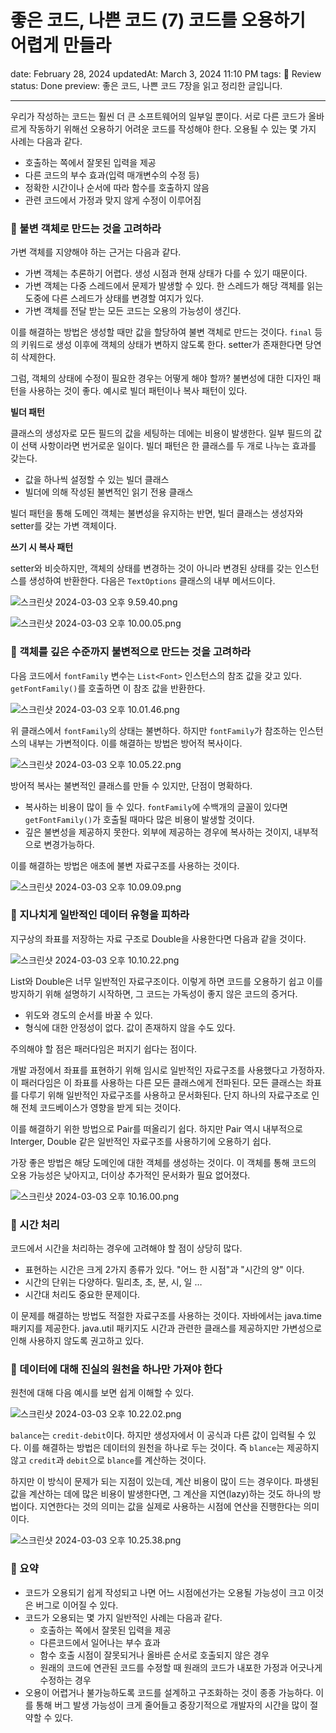 # 좋은 코드, 나쁜 코드 (7) 코드를 오용하기 어렵게 만들라

date: February 28, 2024
updatedAt: March 3, 2024 11:10 PM
tags: 📖 Review
status: Done
preview: 좋은 코드, 나쁜 코드 7장을 읽고 정리한 글입니다.

---

우리가 작성하는 코드는 훨씬 더 큰 소프트웨어의 일부일 뿐이다. 서로 다른 코드가 올바르게 작동하기 위해선 오용하기 어려운 코드를 작성해야 한다. 오용될 수 있는 몇 가지 사례는 다음과 같다. 

- 호출하는 쪽에서 잘못된 입력을 제공
- 다른 코드의 부수 효과(입력 매개변수의 수정 등)
- 정확한 시간이나 순서에 따라 함수를 호출하지 않음
- 관련 코드에서 가정과 맞지 않게 수정이 이루어짐

### 💭 불변 객체로 만드는 것을 고려하라

가변 객체를 지양해야 하는 근거는 다음과 같다. 

- 가변 객체는 추론하기 어렵다. 생성 시점과 현재 상태가 다를 수 있기 때문이다.
- 가변 객체는 다중 스레드에서 문제가 발생할 수 있다. 한 스레드가 해당 객체를 읽는 도중에 다른 스레드가 상태를 변경할 여지가 있다.
- 가변 객체를 전달 받는 모든 코드는 오용의 가능성이 생긴다.

이를 해결하는 방법은 생성할 때만 값을 할당하여 불변 객체로 만드는 것이다. `final` 등의 키워드로 생성 이후에 객체의 상태가 변하지 않도록 한다. setter가 존재한다면 당연히 삭제한다. 

그럼, 객체의 상태에 수정이 필요한 경우는 어떻게 해야 할까? 불변성에 대한 디자인 패턴을 사용하는 것이 좋다. 예시로 빌더 패턴이나 복사 패턴이 있다. 

**빌더 패턴**

클래스의 생성자로 모든 필드의 값을 세팅하는 데에는 비용이 발생한다. 일부 필드의 값이 선택 사항이라면 번거로운 일이다. 빌더 패턴은 한 클래스를 두 개로 나누는 효과를 갖는다. 

- 값을 하나씩 설정할 수 있는 빌더 클래스
- 빌더에 의해 작성된 불변적인 읽기 전용 클래스

빌더 패턴을 통해 도메인 객체는 불변성을 유지하는 반면, 빌더 클래스는 생성자와 setter를 갖는 가변 객체이다. 

**쓰기 시 복사 패턴**

setter와 비슷하지만, 객체의 상태를 변경하는 것이 아니라 변경된 상태를 갖는 인스턴스를 생성하여 반환한다. 다음은 `TextOptions` 클래스의 내부 메서드이다. 

![스크린샷 2024-03-03 오후 9.59.40.png](%E1%84%8C%E1%85%A9%E1%87%82%E1%84%8B%E1%85%B3%E1%86%AB%20%E1%84%8F%E1%85%A9%E1%84%83%E1%85%B3,%20%E1%84%82%E1%85%A1%E1%84%88%E1%85%B3%E1%86%AB%20%E1%84%8F%E1%85%A9%E1%84%83%E1%85%B3%20(7)%20%E1%84%8F%E1%85%A9%E1%84%83%E1%85%B3%E1%84%85%E1%85%B3%E1%86%AF%20%E1%84%8B%E1%85%A9%E1%84%8B%E1%85%AD%E1%86%BC%E1%84%92%E1%85%A1%E1%84%80%E1%85%B5%20%E1%84%8B%E1%85%A5%E1%84%85%E1%85%A7%20f204d7f7a9574b49b712a8fcce33551c/%25E1%2584%2589%25E1%2585%25B3%25E1%2584%258F%25E1%2585%25B3%25E1%2584%2585%25E1%2585%25B5%25E1%2586%25AB%25E1%2584%2589%25E1%2585%25A3%25E1%2586%25BA_2024-03-03_%25E1%2584%258B%25E1%2585%25A9%25E1%2584%2592%25E1%2585%25AE_9.59.40.png)

![스크린샷 2024-03-03 오후 10.00.05.png](%E1%84%8C%E1%85%A9%E1%87%82%E1%84%8B%E1%85%B3%E1%86%AB%20%E1%84%8F%E1%85%A9%E1%84%83%E1%85%B3,%20%E1%84%82%E1%85%A1%E1%84%88%E1%85%B3%E1%86%AB%20%E1%84%8F%E1%85%A9%E1%84%83%E1%85%B3%20(7)%20%E1%84%8F%E1%85%A9%E1%84%83%E1%85%B3%E1%84%85%E1%85%B3%E1%86%AF%20%E1%84%8B%E1%85%A9%E1%84%8B%E1%85%AD%E1%86%BC%E1%84%92%E1%85%A1%E1%84%80%E1%85%B5%20%E1%84%8B%E1%85%A5%E1%84%85%E1%85%A7%20f204d7f7a9574b49b712a8fcce33551c/%25E1%2584%2589%25E1%2585%25B3%25E1%2584%258F%25E1%2585%25B3%25E1%2584%2585%25E1%2585%25B5%25E1%2586%25AB%25E1%2584%2589%25E1%2585%25A3%25E1%2586%25BA_2024-03-03_%25E1%2584%258B%25E1%2585%25A9%25E1%2584%2592%25E1%2585%25AE_10.00.05.png)

### 💭 객체를 깊은 수준까지 불변적으로 만드는 것을 고려하라

다음 코드에서 `fontFamily` 변수는 `List<Font>` 인스턴스의 참조 값을 갖고 있다. `getFontFamily()`를 호출하면 이 참조 값을 반환한다. 

![스크린샷 2024-03-03 오후 10.01.46.png](%E1%84%8C%E1%85%A9%E1%87%82%E1%84%8B%E1%85%B3%E1%86%AB%20%E1%84%8F%E1%85%A9%E1%84%83%E1%85%B3,%20%E1%84%82%E1%85%A1%E1%84%88%E1%85%B3%E1%86%AB%20%E1%84%8F%E1%85%A9%E1%84%83%E1%85%B3%20(7)%20%E1%84%8F%E1%85%A9%E1%84%83%E1%85%B3%E1%84%85%E1%85%B3%E1%86%AF%20%E1%84%8B%E1%85%A9%E1%84%8B%E1%85%AD%E1%86%BC%E1%84%92%E1%85%A1%E1%84%80%E1%85%B5%20%E1%84%8B%E1%85%A5%E1%84%85%E1%85%A7%20f204d7f7a9574b49b712a8fcce33551c/%25E1%2584%2589%25E1%2585%25B3%25E1%2584%258F%25E1%2585%25B3%25E1%2584%2585%25E1%2585%25B5%25E1%2586%25AB%25E1%2584%2589%25E1%2585%25A3%25E1%2586%25BA_2024-03-03_%25E1%2584%258B%25E1%2585%25A9%25E1%2584%2592%25E1%2585%25AE_10.01.46.png)

위 클래스에서 `fontFamily`의 상태는 불변하다. 하지만 `fontFamily`가 참조하는 인스턴스의 내부는 가변적이다. 이를 해결하는 방법은 방어적 복사이다. 

![스크린샷 2024-03-03 오후 10.05.22.png](%E1%84%8C%E1%85%A9%E1%87%82%E1%84%8B%E1%85%B3%E1%86%AB%20%E1%84%8F%E1%85%A9%E1%84%83%E1%85%B3,%20%E1%84%82%E1%85%A1%E1%84%88%E1%85%B3%E1%86%AB%20%E1%84%8F%E1%85%A9%E1%84%83%E1%85%B3%20(7)%20%E1%84%8F%E1%85%A9%E1%84%83%E1%85%B3%E1%84%85%E1%85%B3%E1%86%AF%20%E1%84%8B%E1%85%A9%E1%84%8B%E1%85%AD%E1%86%BC%E1%84%92%E1%85%A1%E1%84%80%E1%85%B5%20%E1%84%8B%E1%85%A5%E1%84%85%E1%85%A7%20f204d7f7a9574b49b712a8fcce33551c/%25E1%2584%2589%25E1%2585%25B3%25E1%2584%258F%25E1%2585%25B3%25E1%2584%2585%25E1%2585%25B5%25E1%2586%25AB%25E1%2584%2589%25E1%2585%25A3%25E1%2586%25BA_2024-03-03_%25E1%2584%258B%25E1%2585%25A9%25E1%2584%2592%25E1%2585%25AE_10.05.22.png)

방어적 복사는 불변적인 클래스를 만들 수 있지만, 단점이 명확하다. 

- 복사하는 비용이 많이 들 수 있다. `fontFamily`에 수백개의 글꼴이 있다면 `getFontFamily()`가 호출될 때마다 많은 비용이 발생할 것이다.
- 깊은 불변성을 제공하지 못한다. 외부에 제공하는 경우에 복사하는 것이지, 내부적으로 변경가능하다.

이를 해결하는 방법은 애초에 불변 자료구조를 사용하는 것이다. 

![스크린샷 2024-03-03 오후 10.09.09.png](%E1%84%8C%E1%85%A9%E1%87%82%E1%84%8B%E1%85%B3%E1%86%AB%20%E1%84%8F%E1%85%A9%E1%84%83%E1%85%B3,%20%E1%84%82%E1%85%A1%E1%84%88%E1%85%B3%E1%86%AB%20%E1%84%8F%E1%85%A9%E1%84%83%E1%85%B3%20(7)%20%E1%84%8F%E1%85%A9%E1%84%83%E1%85%B3%E1%84%85%E1%85%B3%E1%86%AF%20%E1%84%8B%E1%85%A9%E1%84%8B%E1%85%AD%E1%86%BC%E1%84%92%E1%85%A1%E1%84%80%E1%85%B5%20%E1%84%8B%E1%85%A5%E1%84%85%E1%85%A7%20f204d7f7a9574b49b712a8fcce33551c/%25E1%2584%2589%25E1%2585%25B3%25E1%2584%258F%25E1%2585%25B3%25E1%2584%2585%25E1%2585%25B5%25E1%2586%25AB%25E1%2584%2589%25E1%2585%25A3%25E1%2586%25BA_2024-03-03_%25E1%2584%258B%25E1%2585%25A9%25E1%2584%2592%25E1%2585%25AE_10.09.09.png)

### 💭 지나치게 일반적인 데이터 유형을 피하라

지구상의 좌표를 저장하는 자료 구조로 Double을 사용한다면 다음과 같을 것이다. 

![스크린샷 2024-03-03 오후 10.10.22.png](%E1%84%8C%E1%85%A9%E1%87%82%E1%84%8B%E1%85%B3%E1%86%AB%20%E1%84%8F%E1%85%A9%E1%84%83%E1%85%B3,%20%E1%84%82%E1%85%A1%E1%84%88%E1%85%B3%E1%86%AB%20%E1%84%8F%E1%85%A9%E1%84%83%E1%85%B3%20(7)%20%E1%84%8F%E1%85%A9%E1%84%83%E1%85%B3%E1%84%85%E1%85%B3%E1%86%AF%20%E1%84%8B%E1%85%A9%E1%84%8B%E1%85%AD%E1%86%BC%E1%84%92%E1%85%A1%E1%84%80%E1%85%B5%20%E1%84%8B%E1%85%A5%E1%84%85%E1%85%A7%20f204d7f7a9574b49b712a8fcce33551c/%25E1%2584%2589%25E1%2585%25B3%25E1%2584%258F%25E1%2585%25B3%25E1%2584%2585%25E1%2585%25B5%25E1%2586%25AB%25E1%2584%2589%25E1%2585%25A3%25E1%2586%25BA_2024-03-03_%25E1%2584%258B%25E1%2585%25A9%25E1%2584%2592%25E1%2585%25AE_10.10.22.png)

List와 Double은 너무 일반적인 자료구조이다. 이렇게 하면 코드를 오용하기 쉽고 이를 방지하기 위해 설명하기 시작하면, 그 코드는 가독성이 좋지 않은 코드의 증거다. 

- 위도와 경도의 순서를 바꿀 수 있다.
- 형식에 대한 안정성이 없다. 값이 존재하지 않을 수도 있다.

주의해야 할 점은 패러다임은 퍼지기 쉽다는 점이다. 

개발 과정에서 좌표를 표현하기 위해 임시로 일반적인 자료구조를 사용했다고 가정하자. 이 패러다임은 이 좌표를 사용하는 다른 모든 클래스에게 전파된다. 모든 클래스는 좌표를 다루기 위해 일반적인 자료구조를 사용하고 문서화된다. 단지 하나의 자료구조로 인해 전체 코드베이스가 영향을 받게 되는 것이다. 

이를 해결하기 위한 방법으로 Pair를 떠올리기 쉽다. 하지만 Pair 역시 내부적으로 Interger, Double 같은 일반적인 자료구조를 사용하기에 오용하기 쉽다. 

가장 좋은 방법은 해당 도메인에 대한 객체를 생성하는 것이다. 이 객체를 통해 코드의 오용 가능성은 낮아지고, 더이상 추가적인 문서화가 필요 없어졌다. 

![스크린샷 2024-03-03 오후 10.16.00.png](%E1%84%8C%E1%85%A9%E1%87%82%E1%84%8B%E1%85%B3%E1%86%AB%20%E1%84%8F%E1%85%A9%E1%84%83%E1%85%B3,%20%E1%84%82%E1%85%A1%E1%84%88%E1%85%B3%E1%86%AB%20%E1%84%8F%E1%85%A9%E1%84%83%E1%85%B3%20(7)%20%E1%84%8F%E1%85%A9%E1%84%83%E1%85%B3%E1%84%85%E1%85%B3%E1%86%AF%20%E1%84%8B%E1%85%A9%E1%84%8B%E1%85%AD%E1%86%BC%E1%84%92%E1%85%A1%E1%84%80%E1%85%B5%20%E1%84%8B%E1%85%A5%E1%84%85%E1%85%A7%20f204d7f7a9574b49b712a8fcce33551c/%25E1%2584%2589%25E1%2585%25B3%25E1%2584%258F%25E1%2585%25B3%25E1%2584%2585%25E1%2585%25B5%25E1%2586%25AB%25E1%2584%2589%25E1%2585%25A3%25E1%2586%25BA_2024-03-03_%25E1%2584%258B%25E1%2585%25A9%25E1%2584%2592%25E1%2585%25AE_10.16.00.png)

### 💭 시간 처리

코드에서 시간을 처리하는 경우에 고려해야 할 점이 상당히 많다. 

- 표현하는 시간은 크게 2가지 종류가 있다. "어느 한 시점"과 "시간의 양" 이다.
- 시간의 단위는 다양하다. 밀리초, 초, 분, 시, 일 …
- 시간대 처리도 중요한 문제이다.

이 문제를 해결하는 방법도 적절한 자료구조를 사용하는 것이다. 자바에서는 java.time 패키지를 제공한다. java.util 패키지도 시간과 관련한 클래스를 제공하지만 가변성으로 인해 사용하지 않도록 권고하고 있다. 

### 💭 데이터에 대해 진실의 원천을 하나만 가져야 한다

원천에 대해 다음 예시를 보면 쉽게 이해할 수 있다. 

![스크린샷 2024-03-03 오후 10.22.02.png](%E1%84%8C%E1%85%A9%E1%87%82%E1%84%8B%E1%85%B3%E1%86%AB%20%E1%84%8F%E1%85%A9%E1%84%83%E1%85%B3,%20%E1%84%82%E1%85%A1%E1%84%88%E1%85%B3%E1%86%AB%20%E1%84%8F%E1%85%A9%E1%84%83%E1%85%B3%20(7)%20%E1%84%8F%E1%85%A9%E1%84%83%E1%85%B3%E1%84%85%E1%85%B3%E1%86%AF%20%E1%84%8B%E1%85%A9%E1%84%8B%E1%85%AD%E1%86%BC%E1%84%92%E1%85%A1%E1%84%80%E1%85%B5%20%E1%84%8B%E1%85%A5%E1%84%85%E1%85%A7%20f204d7f7a9574b49b712a8fcce33551c/%25E1%2584%2589%25E1%2585%25B3%25E1%2584%258F%25E1%2585%25B3%25E1%2584%2585%25E1%2585%25B5%25E1%2586%25AB%25E1%2584%2589%25E1%2585%25A3%25E1%2586%25BA_2024-03-03_%25E1%2584%258B%25E1%2585%25A9%25E1%2584%2592%25E1%2585%25AE_10.22.02.png)

`balance`는 `credit-debit`이다. 하지만 생성자에서 이 공식과 다른 값이 입력될 수 있다. 이를 해결하는 방법은 데이터의 원천을 하나로 두는 것이다. 즉 `blance`는 제공하지 않고 `credit`과 `debit`으로 `blance`를 계산하는 것이다. 

하지만 이 방식이 문제가 되는 지점이 있는데, 계산 비용이 많이 드는 경우이다. 파생된 값을 계산하는 데에 많은 비용이 발생한다면, 그 계산을 지연(lazy)하는 것도 하나의 방법이다. 지연한다는 것의 의미는 값을 실제로 사용하는 시점에 연산을 진행한다는 의미이다. 

![스크린샷 2024-03-03 오후 10.25.38.png](%E1%84%8C%E1%85%A9%E1%87%82%E1%84%8B%E1%85%B3%E1%86%AB%20%E1%84%8F%E1%85%A9%E1%84%83%E1%85%B3,%20%E1%84%82%E1%85%A1%E1%84%88%E1%85%B3%E1%86%AB%20%E1%84%8F%E1%85%A9%E1%84%83%E1%85%B3%20(7)%20%E1%84%8F%E1%85%A9%E1%84%83%E1%85%B3%E1%84%85%E1%85%B3%E1%86%AF%20%E1%84%8B%E1%85%A9%E1%84%8B%E1%85%AD%E1%86%BC%E1%84%92%E1%85%A1%E1%84%80%E1%85%B5%20%E1%84%8B%E1%85%A5%E1%84%85%E1%85%A7%20f204d7f7a9574b49b712a8fcce33551c/%25E1%2584%2589%25E1%2585%25B3%25E1%2584%258F%25E1%2585%25B3%25E1%2584%2585%25E1%2585%25B5%25E1%2586%25AB%25E1%2584%2589%25E1%2585%25A3%25E1%2586%25BA_2024-03-03_%25E1%2584%258B%25E1%2585%25A9%25E1%2584%2592%25E1%2585%25AE_10.25.38.png)

### 💭 요약

- 코드가 오용되기 쉽게 작성되고 나면 어느 시점에선가는 오용될 가능성이 크고 이것은 버그로 이어질 수 있다.
- 코드가 오용되는 몇 가지 일반적인 사례는 다음과 같다.
    - 호출하는 쪽에서 잘못된 입력을 제공
    - 다른코드에서 일어나는 부수 효과
    - 함수 호출 시점이 잘못되거나 올바른 순서로 호출되지 않은 경우
    - 원래의 코드에 연관된 코드를 수정할 때 원래의 코드가 내포한 가정과 어긋나게 수정하는 경우
- 오용이 어렵거나 불가능하도록 코드를 설계하고 구조화하는 것이 종종 가능하다. 이를 통해 버그 발생 가능성이 크게 줄어들고 중장기적으로 개발자의 시간을 많이 절약할 수 있다.